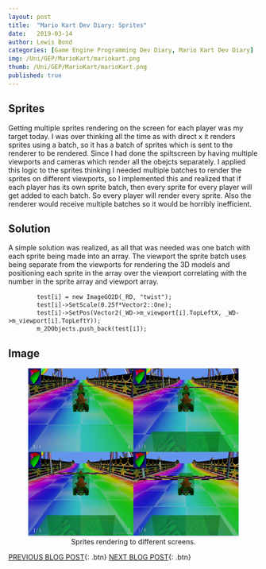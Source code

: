 ```yaml
---
layout: post
title:  "Mario Kart Dev Diary: Sprites"
date:   2019-03-14
author: Lewis Bond
categories: [Game Engine Programming Dev Diary, Mario Kart Dev Diary]
img: /Uni/GEP/MarioKart/mariokart.png
thumb: /Uni/GEP/MarioKart/marioKart.png
published: true
---
```

<!--more-->

## Sprites

Getting multiple sprites rendering on the screen for each player was my target today. I was over thinking all the time as with direct x it renders sprites using a batch, so it has a batch of sprites which is sent to the renderer to be rendered. Since I had done the spiltscreen by having multiple viewports and cameras which render all the obejcts separately. I applied this logic to the sprites thinking I needed multiple batches to render the sprites on different viewports, so I implemented this and realized that if each player has its own sprite batch, then every sprite for every player will get added to each batch. So every player will render every sprite. Also the renderer would receive multiple batches so it would be horribly inefficient.  

## Solution

A simple solution was realized, as all that was needed was one batch with each sprite being made into an array. The viewport the sprite batch uses being separate from the viewports for rendering the 3D models and positioning each sprite in the array over the viewport correlating with the number in the sprite array and viewport array.

~~~
		test[i] = new ImageGO2D(_RD, "twist");
		test[i]->SetScale(0.25f*Vector2::One);
		test[i]->SetPos(Vector2(_WD->m_viewport[i].TopLeftX, _WD->m_viewport[i].TopLeftY));
		m_2DObjects.push_back(test[i]);
~~~

## Image

<center>
	<figure>
<a href="/assets/img/blog/Uni/GEP/MarioKart/Sprites.png"><img src="/assets/img/blog/Uni/GEP/MarioKart/Sprites.png" width = "600" height = "338"></a>
		<figcaption>Sprites rendering to different screens.</figcaption>
	</figure>
</center>

[PREVIOUS BLOG POST](https://lbondi7.github.io/game%20engine%20programming%20dev%20diary/gep-mariokart-5){: .btn} [NEXT BLOG POST](https://lbondi7.github.io/game%20engine%20programming%20dev%20diary/gep-mariokart-7){: .btn}
